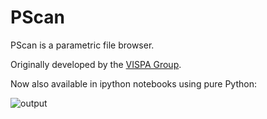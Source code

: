# PScan
PScan is a parametric file browser.

Originally developed by the [VISPA Group](https://vispa.physik.rwth-aachen.de).

Now also available in ipython notebooks using pure Python:

![output](https://github.com/user-attachments/assets/829855aa-002a-4cd2-a253-a02f3a15d8eb)
